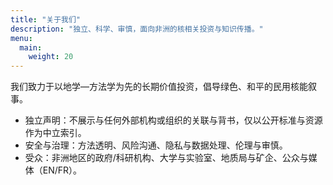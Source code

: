 ```yaml
---
title: "关于我们"
description: "独立、科学、审慎，面向非洲的核相关投资与知识传播。"
menu:
  main:
    weight: 20
---
```


<p class="lead">我们致力于以地学—方法学为先的长期价值投资，倡导绿色、和平的民用核能叙事。</p>

- 独立声明：不展示与任何外部机构或组织的关联与背书，仅以公开标准与资源作为中立索引。
- 安全与治理：方法透明、风险沟通、隐私与数据处理、伦理与审慎。
- 受众：非洲地区的政府/科研机构、大学与实验室、地质局与矿企、公众与媒体（EN/FR）。

